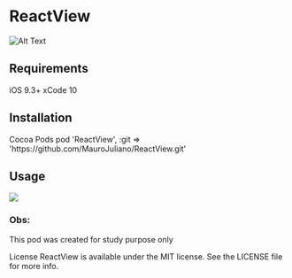 # ReactView

![Alt Text](https://media.giphy.com/media/bGNxJvQlyqomnC9mKo/giphy.gif)

<h2>Requirements</h2>

iOS 9.3+
xCode 10

<h2>Installation</h2>
Cocoa Pods
pod 'ReactView', :git => 'https://github.com/MauroJuliano/ReactView.git'

<h2>Usage</h2>

 ![](https://scontent.fmgf1-1.fna.fbcdn.net/v/t39.30808-6/231224330_4062810683847099_2173169985710801914_n.jpg?_nc_cat=108&ccb=1-3&_nc_sid=730e14&_nc_ohc=maFz8CMEK1sAX-ZMvET&_nc_ht=scontent.fmgf1-1.fna&oh=7b15f90e6f489aa843272c42aa429d22&oe=610E89FC)

<h3> Obs: </h3>
This pod was created for study purpose only

License
ReactView is available under the MIT license. See the LICENSE file for more info.
